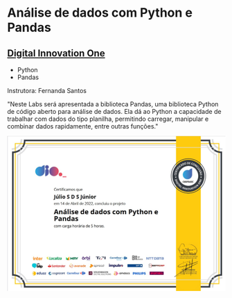 # Análise de dados com Python e Pandas
## [Digital Innovation One](https://web.digitalinnovation.one/)

* Python
* Pandas

Instrutora:  Fernanda Santos

"Neste Labs será apresentada a biblioteca Pandas, uma biblioteca Python de código aberto para análise de dados. Ela dá ao Python a capacidade de trabalhar com dados do tipo planilha, permitindo carregar, manipular e combinar dados rapidamente, entre outras funções."

![Meu Certificado](certificate/certificate.jpg)
